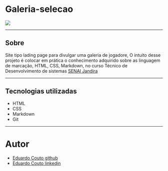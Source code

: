 # Galeria-selecao

![](./img/preview.png)

---
## Sobre
Site tipo lading page para divulgar uma galeria de jogadore,
O intuito desse projeto é colocar em prática o conhecimento adquirido sobre as linguagem de marcação, HTML, CSS, Markdown, no curso Técnico de Desenvolvimento de sistemas [SENAI Jandira](https://sp.senai.br/unidade/jandira/)

---
## Tecnologias utilizadas
- HTML
- CSS
- Markdown
- Git

---
# Autor
- [Eduardo Couto github](https://github.com/dashboard)
- [Eduardo Couto linkedin](https://www.linkedin.com/feed/?trk=onboarding-landing)

